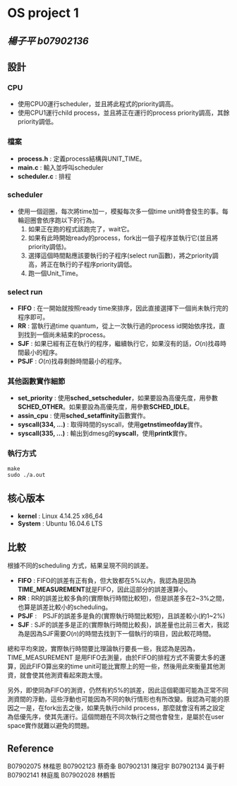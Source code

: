 # OS project 1

## ***楊子平 b07902136***

## 設計


### CPU
- 使用CPU0運行scheduler，並且將此程式的priority調高。
- 使用CPU1運行child process，並且將正在運行的process priority調高，其餘priority調低。

### 檔案
- **process.h** : 定義process結構與UNIT_TIME。
- **main.c** : 輸入並呼叫scheduler
- **scheduler.c** : 排程

### scheduler

- 使用一個迴圈，每次將time加一，模擬每次多一個time unit時會發生的事。每輪迴圈會依序跑以下的行為。
    1. 如果正在跑的程式該跑完了，wait它。
    2. 如果有此時開始ready的process，fork出一個子程序並執行它(並且將priority調低)。
    3. 選擇這個時間點應該要執行的子程序(select run函數)，將之priority調高，將正在執行的子程序priority調低。
    4. 跑一個Unit_Time。

### select run

- **FIFO** : 在一開始就按照ready time來排序，因此直接選擇下一個尚未執行完的程序即可。
- **RR** : 當執行過time quantum，從上一次執行過的process id開始依序找，直到找到一個尚未結束的process。
- **SJF** : 如果已經有正在執行的程序，繼續執行它，如果沒有的話，$O(n)$找尋時間最小的程序。
- **PSJF** : $O(n)$找尋剩餘時間最小的程序。

### 其他函數實作細節

- **set_priority** : 使用**sched_setscheduler**，如果要設為高優先度，用參數**SCHED_OTHER**。如果要設為高優先度，用參數**SCHED_IDLE**。
- **assin_cpu** : 使用**sched_setaffinity**函數實作。
- **syscall(334, ...)** : 取得時間的syscall，使用**getnstimeofday**實作。
- **syscall(335, ...)** : 輸出到dmesg的**syscall**，使用**printk**實作。

### 執行方式

```
make
sudo ./a.out
```

## 核心版本

- **kernel** : Linux 4.14.25 x86_64
- **System** : Ubuntu 16.04.6 LTS

## 比較

根據不同的scheduling 方式，結果呈現不同的誤差。

- **FIFO** : FIFO的誤差有正有負，但大致都在5%以內，我認為是因為**TIME_MEASUREMENT**就是FIFO，因此這部分的誤差還算小。
- **RR** : RR的誤差比較多負的(實際執行時間比較短)，但是誤差多在2~3%之間，也算是誤差比較小的scheduling。
- **PSJF** :　PSJF的誤差多是負的(實際執行時間比較短)，且誤差較小(約1~2%)
- **SJF** : SJF的誤差多是正的(實際執行時間比較長)，誤差量也比前三者大，我認為是因為SJF需要$O(n)$的時間去找到下一個執行的項目，因此較花時間。

總和平均來說，實際執行時間要比理論執行要長一些，我認為是因為，TIME_MEASUREMENT 是用FIFO去測量，由於FIFO的排程方式不需要太多的運算，因此FIFO算出來的time unit可能比實際上的短一些，然後用此來衡量其他測資，就會使其他測資看起來跑太慢。

另外，即使同為FIFO的測資，仍然有約5%的誤差，因此這個範圍可能為正常不同測資間的浮動，這些浮動也可能因為不同的執行情形也有所改變。我認為可能的原因之一是，在fork出去之後，如果先執行child process，那麼就會沒有將之設定為低優先序，使其先運行。這個問題在不同次執行之間也會發生，是屬於在user space實作就難以避免的問題。

## Reference
B07902075 林楷恩
B07902123 蔡奇夆
B07902131 陳冠宇
B07902134 黃于軒
B07902141 林庭風
B07902028 林鶴哲
